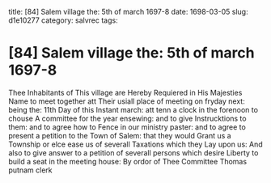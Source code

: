 title: [84] Salem village the: 5th of march 1697-8
date: 1698-03-05
slug: d1e10277
category: salvrec
tags: 


<div markdown class="doc" id="d1e10277">


# [84] Salem village the: 5th of march 1697-8

Thee Inhabitants of This village are Hereby Requiered in His Majesties Name to meet together att Their usiall place of meeting on fryday next: being the: 11th Day of this Instant march: att tenn a clock in the forenoon to chouse A committee for the year ensewing: and to give Instrucktions to them: and to agree how to Fence in our ministry paster: and to agree to present a petition to the Town of Salem: that they would Grant us a Township or elce ease us of severall Taxations which they Lay upon us: And also to give answer to a petition of severall persons which desire Liberty to build a seat in the meeting house: By ordor of Thee Committee Thomas putnam clerk
</div>